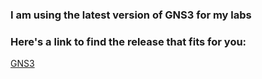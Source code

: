 ### I am using the latest version of GNS3 for my labs

### Here's a link to find the release that fits for you:

[GNS3](https://github.com/GNS3/gns3-gui/releases?q=2.2.&expanded=true)
